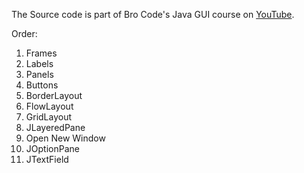 The Source code is part of Bro Code's Java GUI course on [YouTube](https://www.youtube.com/watch?v=Kmgo00avvEw&t=731s).

Order:

1. Frames
1. Labels
1. Panels
1. Buttons
1. BorderLayout
1. FlowLayout
1. GridLayout
1. JLayeredPane
1. Open New Window
1. JOptionPane
1. JTextField
